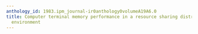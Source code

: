 ```yaml
---
anthology_id: 1983.ipm_journal-ir0anthology0volumeA19A6.0
title: Computer terminal memory performance in a resource sharing distributed supercomputing
  environment
---
```

